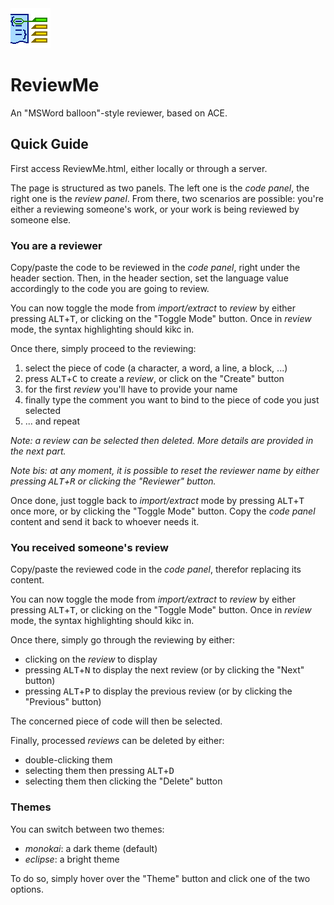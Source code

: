 <img src="ReviewMe.png" alt="ReviewMe logo" height="64" >

# ReviewMe
An "MSWord balloon"-style reviewer, based on ACE.

## Quick Guide
First access ReviewMe.html, either locally or through a server.

The page is structured as two panels. The left one is the *code panel*, the right one is the *review panel*.
From there, two scenarios are possible: you're either a reviewing someone's work, or your work is being reviewed by someone else.

### You are a reviewer
Copy/paste the code to be reviewed in the *code panel*, right under the header section.
Then, in the header section, set the language value accordingly to the code you are going to review.

You can now toggle the mode from *import/extract* to *review* by either pressing <kbd>ALT</kbd>+<kbd>T</kbd>, or clicking on the "Toggle Mode" button.
Once in *review* mode, the syntax highlighting should kikc in.

Once there, simply proceed to the reviewing:
1. select the piece of code (a character, a word, a line, a block, ...)
2. press <kbd>ALT</kbd>+<kbd>C</kbd> to create a *review*, or click on the "Create" button
3. for the first *review* you'll have to provide your name
4. finally type the comment you want to bind to the piece of code you just selected
5. ... and repeat

*Note: a review can be selected then deleted. More details are provided in the next part.*

*Note bis: at any moment, it is possible to reset the reviewer name by either pressing <kbd>ALT</kbd>+<kbd>R</kbd> or clicking the "Reviewer" button.*

Once done, just toggle back to *import/extract* mode by pressing <kbd>ALT</kbd>+<kbd>T</kbd> once more, or by clicking the "Toggle Mode" button. Copy the *code panel* content and send it back to whoever needs it.

### You received someone's review
Copy/paste the reviewed code in the *code panel*, therefor replacing its content.

You can now toggle the mode from *import/extract* to *review* by either pressing <kbd>ALT</kbd>+<kbd>T</kbd>, or clicking on the "Toggle Mode" button.
Once in *review* mode, the syntax highlighting should kikc in.

Once there, simply go through the reviewing by either:
* clicking on the *review* to display
* pressing <kbd>ALT</kbd>+<kbd>N</kbd> to display the next review (or by clicking the "Next" button)
* pressing <kbd>ALT</kbd>+<kbd>P</kbd> to display the previous review (or by clicking the "Previous" button)

The concerned piece of code will then be selected.

Finally, processed *reviews* can be deleted by either:
* double-clicking them
* selecting them then pressing <kbd>ALT</kbd>+<kbd>D</kbd>
* selecting them then clicking the "Delete" button

### Themes

You can switch between two themes:
* *monokai*: a dark theme (default)
* *eclipse*: a bright theme

To do so, simply hover over the "Theme" button and click one of the two options.
